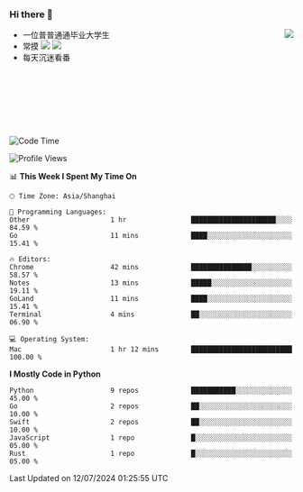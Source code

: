 ### Hi there 👋


<a href="https://github.com/yanlc39">
  <img align="right" src="https://github-readme-stats.vercel.app/api?username=yanlc39&show_icons=true&hide_border=true&icon_color=586069&title_color=a0a9af">
</a>

- 一位普普通通毕业大学生
- 常摸 ![](https://img.shields.io/badge/-Python-3e74a2?style=flat-square&logo=Python&logoColor=fff) ![](https://img.shields.io/badge/-C%2B%2B-brightgreen?style=flat-square)
- 每天沉迷看番



<br><br><br><br><br><br>


<!--START_SECTION:waka-->
![Code Time](http://img.shields.io/badge/Code%20Time-98%20hrs%2021%20mins-blue)

![Profile Views](http://img.shields.io/badge/Profile%20Views-0-blue)

📊 **This Week I Spent My Time On** 

```text
🕑︎ Time Zone: Asia/Shanghai

💬 Programming Languages: 
Other                    1 hr                █████████████████████░░░░   84.59 % 
Go                       11 mins             ████░░░░░░░░░░░░░░░░░░░░░   15.41 % 

🔥 Editors: 
Chrome                   42 mins             ███████████████░░░░░░░░░░   58.57 % 
Notes                    13 mins             █████░░░░░░░░░░░░░░░░░░░░   19.11 % 
GoLand                   11 mins             ████░░░░░░░░░░░░░░░░░░░░░   15.41 % 
Terminal                 4 mins              ██░░░░░░░░░░░░░░░░░░░░░░░   06.90 % 

💻 Operating System: 
Mac                      1 hr 12 mins        █████████████████████████   100.00 % 
```

**I Mostly Code in Python** 

```text
Python                   9 repos             ███████████░░░░░░░░░░░░░░   45.00 % 
Go                       2 repos             ██░░░░░░░░░░░░░░░░░░░░░░░   10.00 % 
Swift                    2 repos             ██░░░░░░░░░░░░░░░░░░░░░░░   10.00 % 
JavaScript               1 repo              █░░░░░░░░░░░░░░░░░░░░░░░░   05.00 % 
Rust                     1 repo              █░░░░░░░░░░░░░░░░░░░░░░░░   05.00 % 
```




 Last Updated on 12/07/2024 01:25:55 UTC
<!--END_SECTION:waka-->
